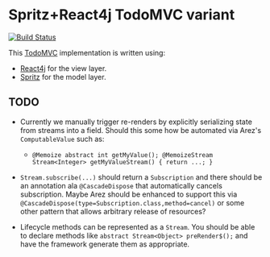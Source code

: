 # Spritz+React4j TodoMVC variant

[![Build Status](https://secure.travis-ci.org/react4j/react4j-todomvc.png?branch=raw_spritz)](http://travis-ci.org/react4j/react4j-todomvc)

This [TodoMVC](http://todomvc.com/) implementation is written using:

* [React4j](https://react4j.github.io) for the view layer.
* [Spritz](https://spritz.github.io/) for the model layer.

## TODO

* Currently we manually trigger re-renders by explicitly serializing state from streams into a field. Should this
  some how be automated via Arez's `ComputableValue` such as:
  - `@Memoize abstract int getMyValue(); @MemoizeStream Stream<Integer> getMyValueStream() { return ...; }` 

* `Stream.subscribe(...)` should return a `Subscription` and there should be an annotation ala `@CascadeDispose`
  that automatically cancels subscription. Maybe Arez should be enhanced to support this via
  `@CascadeDispose(type=Subscription.class,method=cancel)` or some other pattern that allows arbitrary release
  of resources?

* Lifecycle methods can be represented as a `Stream`. You should be able to declare methods like
  `abstract Stream<Object> preRender$();` and have the framework generate them as appropriate.
